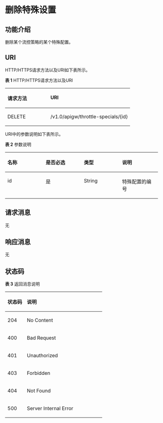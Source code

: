 # 删除特殊设置<a name="apig-zh-api-180713080"></a>

## 功能介绍<a name="section45779418"></a>

删除某个流控策略的某个特殊配置。

## URI<a name="section9361583"></a>

HTTP/HTTPS请求方法以及URI如下表所示。

**表 1**  HTTP/HTTPS请求方法以及URI

<a name="table33128920"></a>
<table><thead align="left"><tr id="row56178382"><th class="cellrowborder" valign="top" width="34.339999999999996%" id="mcps1.2.3.1.1"><p id="p54155073"><a name="p54155073"></a><a name="p54155073"></a>请求方法</p>
</th>
<th class="cellrowborder" valign="top" width="65.66%" id="mcps1.2.3.1.2"><p id="p24484764"><a name="p24484764"></a><a name="p24484764"></a>URI</p>
</th>
</tr>
</thead>
<tbody><tr id="row37108872"><td class="cellrowborder" valign="top" width="34.339999999999996%" headers="mcps1.2.3.1.1 "><p id="p53028652"><a name="p53028652"></a><a name="p53028652"></a>DELETE</p>
</td>
<td class="cellrowborder" valign="top" width="65.66%" headers="mcps1.2.3.1.2 "><p id="p353585"><a name="p353585"></a><a name="p353585"></a>/v1.0/apigw/throttle-specials/{id}</p>
</td>
</tr>
</tbody>
</table>

URI中的参数说明如下表所示。

**表 2**  参数说明

<a name="table28640447"></a>
<table><thead align="left"><tr id="row64277225"><th class="cellrowborder" valign="top" width="25%" id="mcps1.2.5.1.1"><p id="p39072761"><a name="p39072761"></a><a name="p39072761"></a>名称</p>
</th>
<th class="cellrowborder" valign="top" width="25%" id="mcps1.2.5.1.2"><p id="p10777090"><a name="p10777090"></a><a name="p10777090"></a>是否必选</p>
</th>
<th class="cellrowborder" valign="top" width="25%" id="mcps1.2.5.1.3"><p id="p529067"><a name="p529067"></a><a name="p529067"></a>类型</p>
</th>
<th class="cellrowborder" valign="top" width="25%" id="mcps1.2.5.1.4"><p id="p42854428"><a name="p42854428"></a><a name="p42854428"></a>说明</p>
</th>
</tr>
</thead>
<tbody><tr id="row48656638"><td class="cellrowborder" valign="top" width="25%" headers="mcps1.2.5.1.1 "><p id="p48873592"><a name="p48873592"></a><a name="p48873592"></a>id</p>
</td>
<td class="cellrowborder" valign="top" width="25%" headers="mcps1.2.5.1.2 "><p id="p66446899"><a name="p66446899"></a><a name="p66446899"></a>是</p>
</td>
<td class="cellrowborder" valign="top" width="25%" headers="mcps1.2.5.1.3 "><p id="p13489751"><a name="p13489751"></a><a name="p13489751"></a>String</p>
</td>
<td class="cellrowborder" valign="top" width="25%" headers="mcps1.2.5.1.4 "><p id="p18928010"><a name="p18928010"></a><a name="p18928010"></a>特殊配置的编号</p>
</td>
</tr>
</tbody>
</table>

## 请求消息<a name="section17145384"></a>

无

## 响应消息<a name="section46598903"></a>

无

## 状态码<a name="section20090736"></a>

**表 3**  返回消息说明

<a name="table35281476"></a>
<table><thead align="left"><tr id="row8318108"><th class="cellrowborder" valign="top" width="20%" id="mcps1.2.3.1.1"><p id="p2678125"><a name="p2678125"></a><a name="p2678125"></a>状态码</p>
</th>
<th class="cellrowborder" valign="top" width="80%" id="mcps1.2.3.1.2"><p id="p15601604"><a name="p15601604"></a><a name="p15601604"></a>说明</p>
</th>
</tr>
</thead>
<tbody><tr id="row55770374"><td class="cellrowborder" valign="top" width="20%" headers="mcps1.2.3.1.1 "><p id="p21106461"><a name="p21106461"></a><a name="p21106461"></a>204</p>
</td>
<td class="cellrowborder" valign="top" width="80%" headers="mcps1.2.3.1.2 "><p id="p31901809"><a name="p31901809"></a><a name="p31901809"></a>No Content</p>
</td>
</tr>
<tr id="row18680829"><td class="cellrowborder" valign="top" width="20%" headers="mcps1.2.3.1.1 "><p id="p36752182"><a name="p36752182"></a><a name="p36752182"></a>400</p>
</td>
<td class="cellrowborder" valign="top" width="80%" headers="mcps1.2.3.1.2 "><p id="p439515463618"><a name="p439515463618"></a><a name="p439515463618"></a>Bad Request</p>
</td>
</tr>
<tr id="row15904615"><td class="cellrowborder" valign="top" width="20%" headers="mcps1.2.3.1.1 "><p id="p13205437"><a name="p13205437"></a><a name="p13205437"></a>401</p>
</td>
<td class="cellrowborder" valign="top" width="80%" headers="mcps1.2.3.1.2 "><p id="p63007447"><a name="p63007447"></a><a name="p63007447"></a>Unauthorized</p>
</td>
</tr>
<tr id="row30196113"><td class="cellrowborder" valign="top" width="20%" headers="mcps1.2.3.1.1 "><p id="p29966093"><a name="p29966093"></a><a name="p29966093"></a>403</p>
</td>
<td class="cellrowborder" valign="top" width="80%" headers="mcps1.2.3.1.2 "><p id="p11334465"><a name="p11334465"></a><a name="p11334465"></a>Forbidden</p>
</td>
</tr>
<tr id="row34901328"><td class="cellrowborder" valign="top" width="20%" headers="mcps1.2.3.1.1 "><p id="p8435340"><a name="p8435340"></a><a name="p8435340"></a>404</p>
</td>
<td class="cellrowborder" valign="top" width="80%" headers="mcps1.2.3.1.2 "><p id="p17426130177"><a name="p17426130177"></a><a name="p17426130177"></a>Not Found</p>
</td>
</tr>
<tr id="row42456898"><td class="cellrowborder" valign="top" width="20%" headers="mcps1.2.3.1.1 "><p id="p16456680"><a name="p16456680"></a><a name="p16456680"></a>500</p>
</td>
<td class="cellrowborder" valign="top" width="80%" headers="mcps1.2.3.1.2 "><p id="p6744143"><a name="p6744143"></a><a name="p6744143"></a>Server Internal Error</p>
</td>
</tr>
</tbody>
</table>

